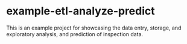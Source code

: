 # example-etl-analyze-predict
This is an example project for showcasing the data entry, storage, and exploratory analysis, and prediction of inspection data.
